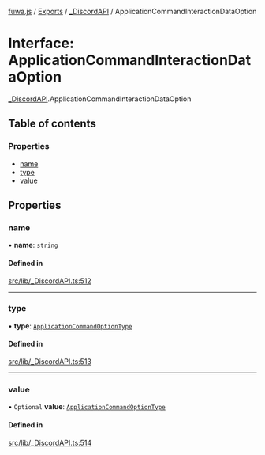 [fuwa.js](../README.md) / [Exports](../modules.md) / [\_DiscordAPI](../modules/_DiscordAPI.md) / ApplicationCommandInteractionDataOption

# Interface: ApplicationCommandInteractionDataOption

[_DiscordAPI](../modules/_DiscordAPI.md).ApplicationCommandInteractionDataOption

## Table of contents

### Properties

- [name](_DiscordAPI.ApplicationCommandInteractionDataOption.md#name)
- [type](_DiscordAPI.ApplicationCommandInteractionDataOption.md#type)
- [value](_DiscordAPI.ApplicationCommandInteractionDataOption.md#value)

## Properties

### name

• **name**: `string`

#### Defined in

[src/lib/_DiscordAPI.ts:512](https://github.com/Fuwajs/Fuwa.js/blob/d4e1de5/src/lib/_DiscordAPI.ts#L512)

___

### type

• **type**: [`ApplicationCommandOptionType`](../enums/_DiscordAPI.ApplicationCommandOptionType.md)

#### Defined in

[src/lib/_DiscordAPI.ts:513](https://github.com/Fuwajs/Fuwa.js/blob/d4e1de5/src/lib/_DiscordAPI.ts#L513)

___

### value

• `Optional` **value**: [`ApplicationCommandOptionType`](../enums/_DiscordAPI.ApplicationCommandOptionType.md)

#### Defined in

[src/lib/_DiscordAPI.ts:514](https://github.com/Fuwajs/Fuwa.js/blob/d4e1de5/src/lib/_DiscordAPI.ts#L514)
